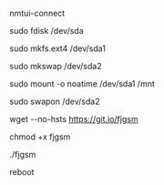 nmtui-connect

sudo fdisk /dev/sda

sudo mkfs.ext4 /dev/sda1

sudo mkswap /dev/sda2

sudo mount -o noatime /dev/sda1 /mnt

sudo swapon /dev/sda2

wget --no-hsts https://git.io/fjgsm

chmod +x fjgsm

./fjgsm

reboot

